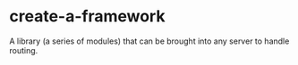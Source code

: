 # create-a-framework
A library (a series of modules) that can be brought into any server to handle routing.

